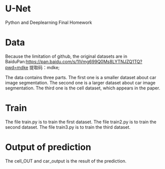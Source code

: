 # U-Net
Python and Deeplearning Final Homework

# Data
Because the limitation of github, the original datasets are in BaiduPan:https://pan.baidu.com/s/1lVmg699Q0Ms8LYTNJZQ1TQ?pwd=mdke 
提取码：mdke; 

The data contains three parts. The first one is a smaller dataset about car image segmentation. The second one is a larger dataset about car image segmentation. The third one is the cell dataset, which appears in the paper.

# Train
The file train.py is to train the first dataset. The file train2.py is to train the second dataset. The file train3.py is to train the third dataset.

# Output of prediction
The cell_OUT and car_output is the result of the prediction.


